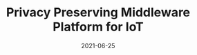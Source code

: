 ---
title: "Privacy Preserving Middleware Platform for IoT"
collection: publications
permalink: /publication/2021-06-25
excerpt: 'Ph.D. Thesis'
date: 2021-06-25
venue: 'Faculdade de Ciências da Universidade do Porto'
paperurl: 'https://repositorio-aberto.up.pt/bitstream/10216/134249/2/477620.pdf'
citation: 'Sousa, Patrícia Raquel Vieira. "Privacy Preserving Middleware Platform for IoT." (2021).'
---